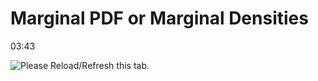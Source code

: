 Marginal PDF or Marginal Densities 
===================================

﻿03:43﻿

![Please Reload/Refresh this tab.](https://storage.googleapis.com/askify-screenshot/OSjrUF0MkseKhHUgi4Do1evgFDg2/extension_screenshots/screenshot_default_44a4bc99-8806-4cf6-be5f-243ead6d31f6.jpeg)